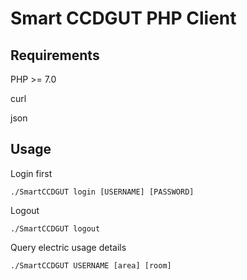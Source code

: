 # Smart CCDGUT PHP Client
## Requirements
PHP >= 7.0

curl

json

## Usage
Login first
```
./SmartCCDGUT login [USERNAME] [PASSWORD]
```

Logout
```
./SmartCCDGUT logout
```

Query electric usage details
```
./SmartCCDGUT USERNAME [area] [room]
```